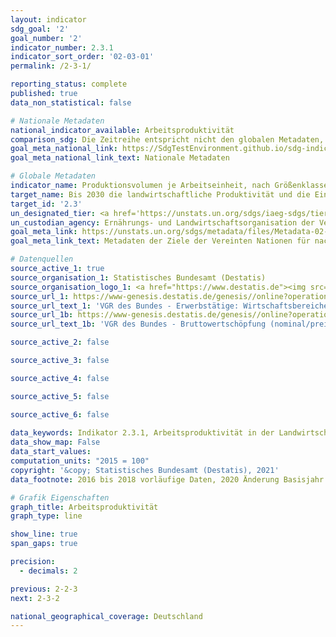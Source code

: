 ```yaml
---
layout: indicator    
sdg_goal: '2'    
goal_number: '2'    
indicator_number: 2.3.1    
indicator_sort_order: '02-03-01'    
permalink: /2-3-1/    

reporting_status: complete    
published: true    
data_non_statistical: false    

# Nationale Metadaten    
national_indicator_available: Arbeitsproduktivität    
comparison_sdg: Die Zeitreihe entspricht nicht den globalen Metadaten, bietet aber zusätzliche Informationen.    
goal_meta_national_link: https://SdgTestEnvironment.github.io/sdg-indicators/public/MetaDe/2.3.1.pdf    
goal_meta_national_link_text: Nationale Metadaten    

# Globale Metadaten    
indicator_name: Produktionsvolumen je Arbeitseinheit, nach Größenklassen der Land-/Weide-/Forstwirtschaftsbetriebe    
target_name: Bis 2030 die landwirtschaftliche Produktivität und die Einkommen von kleinen Nahrungsmittelproduzenten, insbesondere von Frauen, Angehörigen indigener Völker, landwirtschaftlichen Familienbetrieben, Weidetierhaltern und Fischern, verdoppeln, unter anderem durch den sicheren und gleichberechtigten Zugang zu Grund und Boden, anderen Produktionsressourcen und Betriebsmitteln, Wissen, Finanzdienstleistungen, Märkten sowie Möglichkeiten für Wertschöpfung und außerlandwirtschaftliche Beschäftigung    
target_id: '2.3'    
un_designated_tier: <a href='https://unstats.un.org/sdgs/iaeg-sdgs/tier-classification/' title='Klicken Sie hier um weitere Informationen zur UN-Tier-Klassifikation zu erhalten.'  target='_blank'>Tier II</a>    
un_custodian_agency: Ernährungs- und Landwirtschaftsorganisation der Vereinten Nationen (FAO)    
goal_meta_link: https://unstats.un.org/sdgs/metadata/files/Metadata-02-03-01.pdf    
goal_meta_link_text: Metadaten der Ziele der Vereinten Nationen für nachhaltige Entwicklung    

# Datenquellen
source_active_1: true
source_organisation_1: Statistisches Bundesamt (Destatis)
source_organisation_logo_1: <a href="https://www.destatis.de"><img src="https://g205sdgs.github.io/sdg-indicators/public/OrgImgDe/destatis.png" alt="Logo destatis" style="height:60px; width:148px"/></a>
source_url_1: https://www-genesis.destatis.de/genesis//online?operation=table&code=81000-0112&bypass=true&language=de
source_url_text_1: 'VGR des Bundes - Erwerbstätige: Wirtschaftsbereiche – GENESIS online 81000-0112'
source_url_1b: https://www-genesis.destatis.de/genesis//online?operation=table&code=81000-0103&bypass=true&language=de
source_url_text_1b: 'VGR des Bundes - Bruttowertschöpfung (nominal/preisbereinigt): Wirtschaftsbereiche – GENESIS online 81000-0103'

source_active_2: false

source_active_3: false

source_active_4: false

source_active_5: false

source_active_6: false
    
data_keywords: Indikator 2.3.1, Arbeitsproduktivität in der Landwirtschaft, Arbeitsproduktivität in der Forstwirtschaft    
data_show_map: False    
data_start_values:     
computation_units: "2015 = 100"    
copyright: '&copy; Statistisches Bundesamt (Destatis), 2021'    
data_footnote: 2016 bis 2018 vorläufige Daten, 2020 Änderung Basisjahr von 2010 auf 2015.    

# Grafik Eigenschaften    
graph_title: Arbeitsproduktivität    
graph_type: line    

show_line: true
span_gaps: true

precision:
  - decimals: 2    

previous: 2-2-3    
next: 2-3-2    

national_geographical_coverage: Deutschland    
---
```


<span></span>